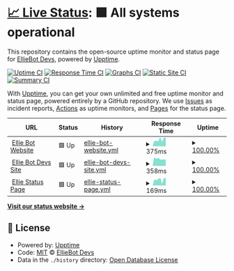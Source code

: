 # [📈 Live Status](https://EllieBotDevs.github.io/Ellie-status): <!--live status--> **🟩 All systems operational**

This repository contains the open-source uptime monitor and status page for [EllieBot Devs](https://elliebot.emotionchild.com), powered by [Upptime](https://github.com/upptime/upptime).

[![Uptime CI](https://github.com/EllieBotDevs/Ellie-status/workflows/Uptime%20CI/badge.svg)](https://github.com/EllieBotDevs/Ellie-status/actions?query=workflow%3A%22Uptime+CI%22)
[![Response Time CI](https://github.com/EllieBotDevs/Ellie-status/workflows/Response%20Time%20CI/badge.svg)](https://github.com/EllieBotDevs/Ellie-status/actions?query=workflow%3A%22Response+Time+CI%22)
[![Graphs CI](https://github.com/EllieBotDevs/Ellie-status/workflows/Graphs%20CI/badge.svg)](https://github.com/EllieBotDevs/Ellie-status/actions?query=workflow%3A%22Graphs+CI%22)
[![Static Site CI](https://github.com/EllieBotDevs/Ellie-status/workflows/Static%20Site%20CI/badge.svg)](https://github.com/EllieBotDevs/Ellie-status/actions?query=workflow%3A%22Static+Site+CI%22)
[![Summary CI](https://github.com/EllieBotDevs/Ellie-status/workflows/Summary%20CI/badge.svg)](https://github.com/EllieBotDevs/Ellie-status/actions?query=workflow%3A%22Summary+CI%22)

With [Upptime](https://upptime.js.org), you can get your own unlimited and free uptime monitor and status page, powered entirely by a GitHub repository. We use [Issues](https://github.com/EllieBotDevs/Ellie-status/issues) as incident reports, [Actions](https://github.com/EllieBotDevs/Ellie-status/actions) as uptime monitors, and [Pages](https://EllieBotDevs.github.io/Ellie-status) for the status page.

<!--start: status pages-->
<!-- This summary is generated by Upptime (https://github.com/upptime/upptime) -->
<!-- Do not edit this manually, your changes will be overwritten -->
<!-- prettier-ignore -->
| URL | Status | History | Response Time | Uptime |
| --- | ------ | ------- | ------------- | ------ |
| <img alt="" src="https://favicons.githubusercontent.com/elliebot.emotionchild.com" height="13"> [Ellie Bot Website](https://elliebot.emotionchild.com) | 🟩 Up | [ellie-bot-website.yml](https://github.com/EllieBotDevs/Ellie-status/commits/HEAD/history/ellie-bot-website.yml) | <details><summary><img alt="Response time graph" src="./graphs/ellie-bot-website/response-time-week.png" height="20"> 375ms</summary><br><a href="https://EllieBotDevs.github.io/Ellie-status/history/ellie-bot-website"><img alt="Response time 611" src="https://img.shields.io/endpoint?url=https%3A%2F%2Fraw.githubusercontent.com%2FEllieBotDevs%2FEllie-status%2FHEAD%2Fapi%2Fellie-bot-website%2Fresponse-time.json"></a><br><a href="https://EllieBotDevs.github.io/Ellie-status/history/ellie-bot-website"><img alt="24-hour response time 488" src="https://img.shields.io/endpoint?url=https%3A%2F%2Fraw.githubusercontent.com%2FEllieBotDevs%2FEllie-status%2FHEAD%2Fapi%2Fellie-bot-website%2Fresponse-time-day.json"></a><br><a href="https://EllieBotDevs.github.io/Ellie-status/history/ellie-bot-website"><img alt="7-day response time 375" src="https://img.shields.io/endpoint?url=https%3A%2F%2Fraw.githubusercontent.com%2FEllieBotDevs%2FEllie-status%2FHEAD%2Fapi%2Fellie-bot-website%2Fresponse-time-week.json"></a><br><a href="https://EllieBotDevs.github.io/Ellie-status/history/ellie-bot-website"><img alt="30-day response time 683" src="https://img.shields.io/endpoint?url=https%3A%2F%2Fraw.githubusercontent.com%2FEllieBotDevs%2FEllie-status%2FHEAD%2Fapi%2Fellie-bot-website%2Fresponse-time-month.json"></a><br><a href="https://EllieBotDevs.github.io/Ellie-status/history/ellie-bot-website"><img alt="1-year response time 611" src="https://img.shields.io/endpoint?url=https%3A%2F%2Fraw.githubusercontent.com%2FEllieBotDevs%2FEllie-status%2FHEAD%2Fapi%2Fellie-bot-website%2Fresponse-time-year.json"></a></details> | <details><summary><a href="https://EllieBotDevs.github.io/Ellie-status/history/ellie-bot-website">100.00%</a></summary><a href="https://EllieBotDevs.github.io/Ellie-status/history/ellie-bot-website"><img alt="All-time uptime 99.55%" src="https://img.shields.io/endpoint?url=https%3A%2F%2Fraw.githubusercontent.com%2FEllieBotDevs%2FEllie-status%2FHEAD%2Fapi%2Fellie-bot-website%2Fuptime.json"></a><br><a href="https://EllieBotDevs.github.io/Ellie-status/history/ellie-bot-website"><img alt="24-hour uptime 100.00%" src="https://img.shields.io/endpoint?url=https%3A%2F%2Fraw.githubusercontent.com%2FEllieBotDevs%2FEllie-status%2FHEAD%2Fapi%2Fellie-bot-website%2Fuptime-day.json"></a><br><a href="https://EllieBotDevs.github.io/Ellie-status/history/ellie-bot-website"><img alt="7-day uptime 100.00%" src="https://img.shields.io/endpoint?url=https%3A%2F%2Fraw.githubusercontent.com%2FEllieBotDevs%2FEllie-status%2FHEAD%2Fapi%2Fellie-bot-website%2Fuptime-week.json"></a><br><a href="https://EllieBotDevs.github.io/Ellie-status/history/ellie-bot-website"><img alt="30-day uptime 99.90%" src="https://img.shields.io/endpoint?url=https%3A%2F%2Fraw.githubusercontent.com%2FEllieBotDevs%2FEllie-status%2FHEAD%2Fapi%2Fellie-bot-website%2Fuptime-month.json"></a><br><a href="https://EllieBotDevs.github.io/Ellie-status/history/ellie-bot-website"><img alt="1-year uptime 99.55%" src="https://img.shields.io/endpoint?url=https%3A%2F%2Fraw.githubusercontent.com%2FEllieBotDevs%2FEllie-status%2FHEAD%2Fapi%2Fellie-bot-website%2Fuptime-year.json"></a></details>
| <img alt="" src="https://favicons.githubusercontent.com/elliebotdevs.emotionchild.com" height="13"> [Ellie Bot Devs Site](https://elliebotdevs.emotionchild.com) | 🟩 Up | [ellie-bot-devs-site.yml](https://github.com/EllieBotDevs/Ellie-status/commits/HEAD/history/ellie-bot-devs-site.yml) | <details><summary><img alt="Response time graph" src="./graphs/ellie-bot-devs-site/response-time-week.png" height="20"> 358ms</summary><br><a href="https://EllieBotDevs.github.io/Ellie-status/history/ellie-bot-devs-site"><img alt="Response time 535" src="https://img.shields.io/endpoint?url=https%3A%2F%2Fraw.githubusercontent.com%2FEllieBotDevs%2FEllie-status%2FHEAD%2Fapi%2Fellie-bot-devs-site%2Fresponse-time.json"></a><br><a href="https://EllieBotDevs.github.io/Ellie-status/history/ellie-bot-devs-site"><img alt="24-hour response time 323" src="https://img.shields.io/endpoint?url=https%3A%2F%2Fraw.githubusercontent.com%2FEllieBotDevs%2FEllie-status%2FHEAD%2Fapi%2Fellie-bot-devs-site%2Fresponse-time-day.json"></a><br><a href="https://EllieBotDevs.github.io/Ellie-status/history/ellie-bot-devs-site"><img alt="7-day response time 358" src="https://img.shields.io/endpoint?url=https%3A%2F%2Fraw.githubusercontent.com%2FEllieBotDevs%2FEllie-status%2FHEAD%2Fapi%2Fellie-bot-devs-site%2Fresponse-time-week.json"></a><br><a href="https://EllieBotDevs.github.io/Ellie-status/history/ellie-bot-devs-site"><img alt="30-day response time 615" src="https://img.shields.io/endpoint?url=https%3A%2F%2Fraw.githubusercontent.com%2FEllieBotDevs%2FEllie-status%2FHEAD%2Fapi%2Fellie-bot-devs-site%2Fresponse-time-month.json"></a><br><a href="https://EllieBotDevs.github.io/Ellie-status/history/ellie-bot-devs-site"><img alt="1-year response time 535" src="https://img.shields.io/endpoint?url=https%3A%2F%2Fraw.githubusercontent.com%2FEllieBotDevs%2FEllie-status%2FHEAD%2Fapi%2Fellie-bot-devs-site%2Fresponse-time-year.json"></a></details> | <details><summary><a href="https://EllieBotDevs.github.io/Ellie-status/history/ellie-bot-devs-site">100.00%</a></summary><a href="https://EllieBotDevs.github.io/Ellie-status/history/ellie-bot-devs-site"><img alt="All-time uptime 99.56%" src="https://img.shields.io/endpoint?url=https%3A%2F%2Fraw.githubusercontent.com%2FEllieBotDevs%2FEllie-status%2FHEAD%2Fapi%2Fellie-bot-devs-site%2Fuptime.json"></a><br><a href="https://EllieBotDevs.github.io/Ellie-status/history/ellie-bot-devs-site"><img alt="24-hour uptime 100.00%" src="https://img.shields.io/endpoint?url=https%3A%2F%2Fraw.githubusercontent.com%2FEllieBotDevs%2FEllie-status%2FHEAD%2Fapi%2Fellie-bot-devs-site%2Fuptime-day.json"></a><br><a href="https://EllieBotDevs.github.io/Ellie-status/history/ellie-bot-devs-site"><img alt="7-day uptime 100.00%" src="https://img.shields.io/endpoint?url=https%3A%2F%2Fraw.githubusercontent.com%2FEllieBotDevs%2FEllie-status%2FHEAD%2Fapi%2Fellie-bot-devs-site%2Fuptime-week.json"></a><br><a href="https://EllieBotDevs.github.io/Ellie-status/history/ellie-bot-devs-site"><img alt="30-day uptime 99.92%" src="https://img.shields.io/endpoint?url=https%3A%2F%2Fraw.githubusercontent.com%2FEllieBotDevs%2FEllie-status%2FHEAD%2Fapi%2Fellie-bot-devs-site%2Fuptime-month.json"></a><br><a href="https://EllieBotDevs.github.io/Ellie-status/history/ellie-bot-devs-site"><img alt="1-year uptime 99.56%" src="https://img.shields.io/endpoint?url=https%3A%2F%2Fraw.githubusercontent.com%2FEllieBotDevs%2FEllie-status%2FHEAD%2Fapi%2Fellie-bot-devs-site%2Fuptime-year.json"></a></details>
| <img alt="" src="https://favicons.githubusercontent.com/status.emotionchild.com" height="13"> [Ellie Status Page](https://status.emotionchild.com) | 🟩 Up | [ellie-status-page.yml](https://github.com/EllieBotDevs/Ellie-status/commits/HEAD/history/ellie-status-page.yml) | <details><summary><img alt="Response time graph" src="./graphs/ellie-status-page/response-time-week.png" height="20"> 169ms</summary><br><a href="https://EllieBotDevs.github.io/Ellie-status/history/ellie-status-page"><img alt="Response time 397" src="https://img.shields.io/endpoint?url=https%3A%2F%2Fraw.githubusercontent.com%2FEllieBotDevs%2FEllie-status%2FHEAD%2Fapi%2Fellie-status-page%2Fresponse-time.json"></a><br><a href="https://EllieBotDevs.github.io/Ellie-status/history/ellie-status-page"><img alt="24-hour response time 213" src="https://img.shields.io/endpoint?url=https%3A%2F%2Fraw.githubusercontent.com%2FEllieBotDevs%2FEllie-status%2FHEAD%2Fapi%2Fellie-status-page%2Fresponse-time-day.json"></a><br><a href="https://EllieBotDevs.github.io/Ellie-status/history/ellie-status-page"><img alt="7-day response time 169" src="https://img.shields.io/endpoint?url=https%3A%2F%2Fraw.githubusercontent.com%2FEllieBotDevs%2FEllie-status%2FHEAD%2Fapi%2Fellie-status-page%2Fresponse-time-week.json"></a><br><a href="https://EllieBotDevs.github.io/Ellie-status/history/ellie-status-page"><img alt="30-day response time 184" src="https://img.shields.io/endpoint?url=https%3A%2F%2Fraw.githubusercontent.com%2FEllieBotDevs%2FEllie-status%2FHEAD%2Fapi%2Fellie-status-page%2Fresponse-time-month.json"></a><br><a href="https://EllieBotDevs.github.io/Ellie-status/history/ellie-status-page"><img alt="1-year response time 397" src="https://img.shields.io/endpoint?url=https%3A%2F%2Fraw.githubusercontent.com%2FEllieBotDevs%2FEllie-status%2FHEAD%2Fapi%2Fellie-status-page%2Fresponse-time-year.json"></a></details> | <details><summary><a href="https://EllieBotDevs.github.io/Ellie-status/history/ellie-status-page">100.00%</a></summary><a href="https://EllieBotDevs.github.io/Ellie-status/history/ellie-status-page"><img alt="All-time uptime 99.56%" src="https://img.shields.io/endpoint?url=https%3A%2F%2Fraw.githubusercontent.com%2FEllieBotDevs%2FEllie-status%2FHEAD%2Fapi%2Fellie-status-page%2Fuptime.json"></a><br><a href="https://EllieBotDevs.github.io/Ellie-status/history/ellie-status-page"><img alt="24-hour uptime 100.00%" src="https://img.shields.io/endpoint?url=https%3A%2F%2Fraw.githubusercontent.com%2FEllieBotDevs%2FEllie-status%2FHEAD%2Fapi%2Fellie-status-page%2Fuptime-day.json"></a><br><a href="https://EllieBotDevs.github.io/Ellie-status/history/ellie-status-page"><img alt="7-day uptime 100.00%" src="https://img.shields.io/endpoint?url=https%3A%2F%2Fraw.githubusercontent.com%2FEllieBotDevs%2FEllie-status%2FHEAD%2Fapi%2Fellie-status-page%2Fuptime-week.json"></a><br><a href="https://EllieBotDevs.github.io/Ellie-status/history/ellie-status-page"><img alt="30-day uptime 99.92%" src="https://img.shields.io/endpoint?url=https%3A%2F%2Fraw.githubusercontent.com%2FEllieBotDevs%2FEllie-status%2FHEAD%2Fapi%2Fellie-status-page%2Fuptime-month.json"></a><br><a href="https://EllieBotDevs.github.io/Ellie-status/history/ellie-status-page"><img alt="1-year uptime 99.56%" src="https://img.shields.io/endpoint?url=https%3A%2F%2Fraw.githubusercontent.com%2FEllieBotDevs%2FEllie-status%2FHEAD%2Fapi%2Fellie-status-page%2Fuptime-year.json"></a></details>

<!--end: status pages-->

[**Visit our status website →**](https://EllieBotDevs.github.io/Ellie-status)

## 📄 License

- Powered by: [Upptime](https://github.com/upptime/upptime)
- Code: [MIT](./LICENSE) © [EllieBot Devs](https://elliebot.emotionchild.com)
- Data in the `./history` directory: [Open Database License](https://opendatacommons.org/licenses/odbl/1-0/)
